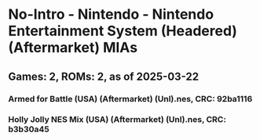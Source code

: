 # No-Intro - Nintendo - Nintendo Entertainment System (Headered) (Aftermarket) MIAs
## Games: 2, ROMs: 2, as of 2025-03-22

### Armed for Battle (USA) (Aftermarket) (Unl).nes, CRC: 92ba1116
### Holly Jolly NES Mix (USA) (Aftermarket) (Unl).nes, CRC: b3b30a45
